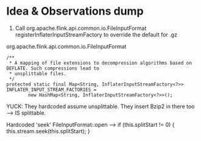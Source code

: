 Idea & Observations dump
===

1) Call org.apache.flink.api.common.io.FileInputFormat registerInflaterInputStreamFactory
   to override the default for .gz

org.apache.flink.api.common.io.FileInputFormat 

	/**
	 * A mapping of file extensions to decompression algorithms based on DEFLATE. Such compressions lead to
	 * unsplittable files.
	 */
	protected static final Map<String, InflaterInputStreamFactory<?>> INFLATER_INPUT_STREAM_FACTORIES =
			new HashMap<String, InflaterInputStreamFactory<?>>();

YUCK: They hardcoded assume unsplittable. They insert Bzip2 in there too --> IS splittable.

Hardcoded 'seek'
FileInputFormat::open --> 		if (this.splitStart != 0) {
                          			this.stream.seek(this.splitStart);
                          		}

